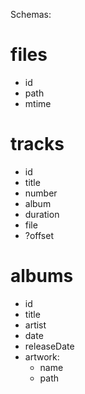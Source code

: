 Schemas:

# files
  * id
  * path
  * mtime

# tracks
  * id
  * title
  * number
  * album
  * duration
  * file
  * ?offset

# albums
  * id
  * title
  * artist
  * date
  * releaseDate
  * artwork:
    * name
    * path
